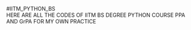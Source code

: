 #IITM_PYTHON_BS
<br>
HERE ARE ALL THE CODES OF IITM BS DEGREE PYTHON COURSE PPA AND GrPA FOR MY OWN PRACTICE 
